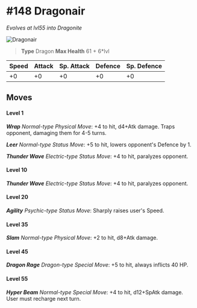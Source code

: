 # #148 Dragonair
*Evolves at lvl55 into Dragonite*

![Dragonair](https://img.pokemondb.net/sprites/home/normal/1x/dragonair.png)

> **Type** Dragon
> **Max Health** 61 + 6\*lvl

| Speed | Attack | Sp. Attack | Defence | Sp. Defence |
| ----- | ------ | ---------- | ------- | ----------- |
| +0 | +0 | +0 | +0 | +0 |

## Moves
#### Level 1

***Wrap** Normal-type Physical Move*: +4 to hit, d4+Atk damage. Traps opponent, damaging them for 4-5 turns.

***Leer** Normal-type Status Move*: +5 to hit, lowers opponent's Defence by 1.

***Thunder Wave** Electric-type Status Move*: +4 to hit, paralyzes opponent.
#### Level 10

***Thunder Wave** Electric-type Status Move*: +4 to hit, paralyzes opponent.
#### Level 20

***Agility** Psychic-type Status Move*: Sharply raises user's Speed.
#### Level 35

***Slam** Normal-type Physical Move*: +2 to hit, d8+Atk damage. 
#### Level 45

***Dragon Rage** Dragon-type Special Move*: +5 to hit, always inflicts 40 HP.
#### Level 55

***Hyper Beam** Normal-type Special Move*: +4 to hit, d12+SpAtk damage. User must recharge next turn.

